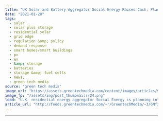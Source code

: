 ```yaml
---
title: "UK Solar and Battery Aggregator Social Energy Raises Cash, Plans Expansion"
date: "2021-01-28"
tags: 
  - solar
  - solar plus storage 
  - residential solar
  - grid edge
  - regulation &amp; policy
  - demand response
  - smart homes/smart buildings
  - pv
  - ev
  - &amp; storage
  - batteries
  - storage &amp; fuel cells
  - news,
  - green tech media
source: "green tech media"
image_url: "https://assets.greentechmedia.com/content/images/articles/Social_Energy_battery_home_skyline_XL.jpeg"
image_fp: "/assets/img/post_thumbnails/24.png"
lead: "U.K. residential energy aggregator Social Energy is planning international expansion after gaining multimillion-dollar backing from U.S. alternative investment manager CarVal Investors. The parties have not disclosed the amount involved beyond saying ..."
article_url: "http://feeds.greentechmedia.com/~r/GreentechMedia/~3/GNfz7ncJgHU/u.k-distributed-energy-aggregator-social-energy-raises-cash-plans-expansion"
---
```


---
